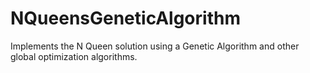 # NQueensGeneticAlgorithm
 Implements the N Queen solution using a Genetic Algorithm and other global optimization algorithms.
